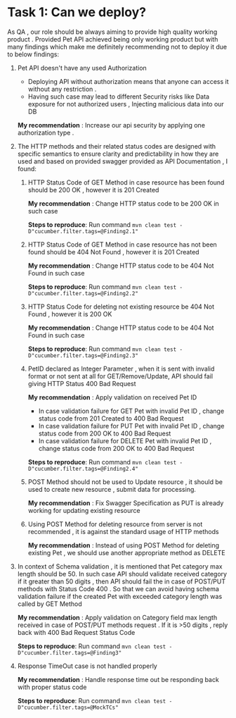 # Task 1: Can we deploy?

As QA , our role should be always aiming to provide high quality working product . Provided Pet API achieved being only
working product but with many findings which make me definitely recommending not to deploy it due to below findings:

1. Pet API doesn't have any used Authorization
    * Deploying API without authorization means that anyone can access it without any restriction .
    * Having such case may lead to different Security risks like Data exposure for not authorized users , Injecting malicious data into our DB

   **My recommendation** : Increase our api security by applying one authorization type .

2. The HTTP methods and their related status codes are designed with specific semantics to ensure clarity and predictability in how they are used
   and based on provided swagger provided as API Documentation , I found:

    1.  HTTP Status Code of GET Method in case resource has been found should be 200 OK , however it is 201 Created
   
        **My recommendation** : Change HTTP status code to be 200 OK in such case
   
        **Steps to reproduce**: Run command ``` mvn clean test -D"cucumber.filter.tags=@Finding2.1" ```

    2.  HTTP Status Code of GET Method in case resource has not been found should be 404 Not Found , however it is 201 Created
   
        **My recommendation** : Change HTTP status code to be 404 Not Found in such case
   
        **Steps to reproduce**: Run command ``` mvn clean test -D"cucumber.filter.tags=@Finding2.2" ```

    3. HTTP Status Code for deleting not existing resource be 404 Not Found , however it is 200 OK
   
       **My recommendation** : Change HTTP status code to be 404 Not Found in such case
   
       **Steps to reproduce**: Run command ``` mvn clean test -D"cucumber.filter.tags=@Finding2.3" ```

    4.  PetID declared as Integer Parameter , when it is sent with invalid format or not sent at all for GET/Remove/Update,
        API should fail giving HTTP Status 400 Bad Request
   
        **My recommendation** : Apply validation on received Pet ID
   
        * In case validation failure for GET Pet with invalid Pet ID , change status code from 201 Created to 400 Bad Request
        * In case validation failure for PUT Pet with invalid Pet ID , change status code from 200 OK to 400 Bad Request
        * In case validation failure for DELETE Pet with invalid Pet ID , change status code from 200 OK to 400 Bad Request

        **Steps to reproduce**: Run command ``` mvn clean test -D"cucumber.filter.tags=@Finding2.4" ```

    5. POST Method should not be used to Update resource , it should be used to create new resource , submit data for processing.
   
       **My recommendation** : Fix Swagger Specification as PUT is already working for updating existing resource

    6. Using POST Method for deleting resource from server is not recommended , it is against the standard usage of HTTP methods
   
       **My recommendation** : Instead of using POST Method for deleting existing Pet , we should use another appropriate method as DELETE

3. In context of Schema validation , it is mentioned that Pet category max length should be 50. In such case API should validate received category
   if it greater than 50 digits , then API should fail the in case of POST/PUT methods with Status Code 400 . So that we can avoid having schema validation failure
   if the created Pet with exceeded category length was called by GET Method

   **My recommendation** : Apply validation on Category field max length received in case of POST/PUT methods request . If it is >50 digits , reply back with 400 Bad Request Status Code
   
   **Steps to reproduce**: Run command ``` mvn clean test -D"cucumber.filter.tags=@Finding3" ```

4. Response TimeOut case is not handled properly

   **My recommendation** : Handle response time out be responding back with proper status code

   **Steps to reproduce**: Run command ``` mvn clean test -D"cucumber.filter.tags=@MockTCs" ```
  